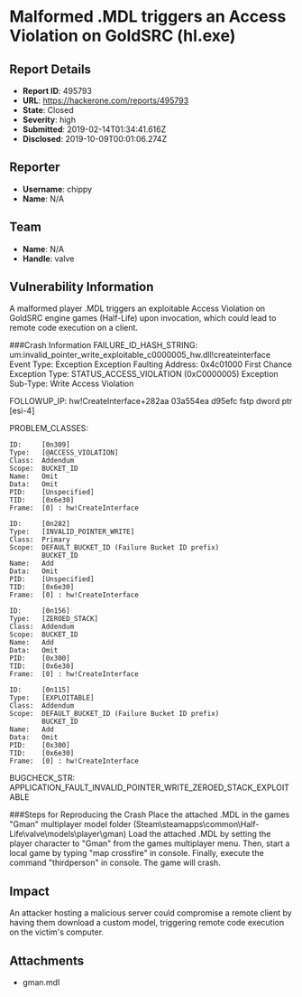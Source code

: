 # Malformed .MDL triggers an Access Violation on GoldSRC (hl.exe)

## Report Details
- **Report ID**: 495793
- **URL**: https://hackerone.com/reports/495793
- **State**: Closed
- **Severity**: high
- **Submitted**: 2019-02-14T01:34:41.616Z
- **Disclosed**: 2019-10-09T00:01:06.274Z

## Reporter
- **Username**: chippy
- **Name**: N/A

## Team
- **Name**: N/A
- **Handle**: valve

## Vulnerability Information
A malformed player .MDL triggers an exploitable Access Violation on GoldSRC engine games (Half-Life) upon invocation, which could lead to remote code execution on a client.

###Crash Information
FAILURE_ID_HASH_STRING:  um:invalid_pointer_write_exploitable_c0000005_hw.dll!createinterface
Event Type: Exception
Exception Faulting Address: 0x4c01000
First Chance Exception Type: STATUS_ACCESS_VIOLATION (0xC0000005)
Exception Sub-Type: Write Access Violation

FOLLOWUP_IP: 
hw!CreateInterface+282aa
03a554ea d95efc          fstp    dword ptr [esi-4]

PROBLEM_CLASSES: 

    ID:     [0n309]
    Type:   [@ACCESS_VIOLATION]
    Class:  Addendum
    Scope:  BUCKET_ID
    Name:   Omit
    Data:   Omit
    PID:    [Unspecified]
    TID:    [0x6e30]
    Frame:  [0] : hw!CreateInterface

    ID:     [0n282]
    Type:   [INVALID_POINTER_WRITE]
    Class:  Primary
    Scope:  DEFAULT_BUCKET_ID (Failure Bucket ID prefix)
            BUCKET_ID
    Name:   Add
    Data:   Omit
    PID:    [Unspecified]
    TID:    [0x6e30]
    Frame:  [0] : hw!CreateInterface

    ID:     [0n156]
    Type:   [ZEROED_STACK]
    Class:  Addendum
    Scope:  BUCKET_ID
    Name:   Add
    Data:   Omit
    PID:    [0x300]
    TID:    [0x6e30]
    Frame:  [0] : hw!CreateInterface

    ID:     [0n115]
    Type:   [EXPLOITABLE]
    Class:  Addendum
    Scope:  DEFAULT_BUCKET_ID (Failure Bucket ID prefix)
            BUCKET_ID
    Name:   Add
    Data:   Omit
    PID:    [0x300]
    TID:    [0x6e30]
    Frame:  [0] : hw!CreateInterface

BUGCHECK_STR:  APPLICATION_FAULT_INVALID_POINTER_WRITE_ZEROED_STACK_EXPLOITABLE

###Steps for Reproducing the Crash
Place the attached .MDL in the games "Gman" multiplayer model folder (Steam\steamapps\common\Half-Life\valve\models\player\gman) Load the attached .MDL by setting the player character to "Gman" from the games multiplayer menu. Then, start a local game by typing "map crossfire" in console. Finally, execute the command "thirdperson" in console. The game will crash.

## Impact

An attacker hosting a malicious server could compromise a remote client by having them download a custom model, triggering remote code execution on the victim's computer.

## Attachments
- gman.mdl
